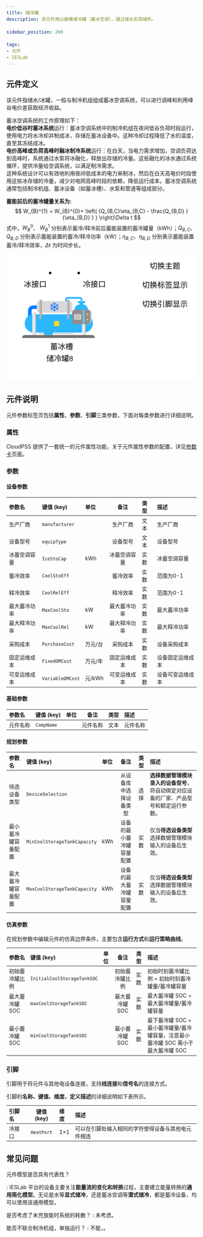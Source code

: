 ```yaml
---
title: 储冷罐
description: 该元件用以建模储冷罐（蓄冰空调），通过储水实现储热。

sidebar_position: 200

tags: 
- 元件
- IESLab
---
```


## 元件定义

该元件指储水/冰罐，一般与制冷机组组成蓄冰空调系统，可以进行调峰和利用峰谷电价差获取经济收益。

蓄冰空调系统的工作原理如下：  
**电价低谷时蓄冰系统**运行：蓄冰空调系统中的制冷机组在夜间低谷负荷时段运行，使用电力将水冷却并制成冰，存储在蓄冰设备中。这种冷却过程降低了水的温度，直至其冻结成冰。  
**电价高峰或负荷高峰时融冰制冷系统**运行：在白天，当电力需求增加，空调负荷达到高峰时，系统通过水泵将冰融化，释放出存储的冷量。这些融化的冰水通过系统循环，提供冷量给空调系统，以满足制冷需求。  
这种系统设计可以有效地利用夜间低成本的电力来制冰，然后在白天高电价时段使用这些冰存储的冷量，减少对电网高峰时段的依赖，降低运行成本。蓄冰空调系统通常包括制冷机组、蓄冰设备（如蓄冰槽）、水泵和管道等组成部分。


**蓄能前后的蓄冷罐量关系为:**
$$
W_{B}^{1} = W_{B}^{0}+ \left( {Q_{B,C}\eta_{B,C} - \frac{Q_{B,D} }{\eta_{B,D} } } \right)\Delta t
$$
式中，$W_{B}^{0}$、 $W_{B}^{1}$ 分别表示蓄冷/释冷前后蓄能装置的蓄冷罐量（kWh）；$Q_{B,C}$、$Q_{B,D}$ 分别表示蓄能装置的蓄冷/释冷功率（kW）；$\eta_{B,C}$、$\eta_{B,D}$ 分别表示蓄能装置蓄冷/释冷效率，$\Delta t$ 为时间步长。

![储冷罐](./coolstorage.svg )


## 元件说明

元件参数标签页包括**属性**、**参数**、**引脚**三类参数，下面对每类参数进行详细说明。

### 属性

CloudPSS 提供了一套统一的元件属性功能，关于元件属性参数的配置，详见[参数卡](docs/documents/software/10-xstudio/20-simstudio/40-workbench/20-function-zone/30-design-tab/30-param-panel/index.md)页面。

### 参数

#### 设备参数

| 参数名 | 键值 (key) | 单位 | 备注 | 类型 | 描述 |
| :--- | :--- | :--- | :--: | :--- | :--- |
| 生产厂商 | `manufacturer` |  | 生产厂商 | 文本 | 生产厂商 |
| 设备型号 | `equipType` |  | 设备型号 | 文本 | 设备型号 |
| 冰蓄空调容量 | `IceStoCap` | kWh | 冰蓄空调容量 | 实数 | 冰蓄空调容量 |
| 蓄冷效率 | `CoolStoEff` |  | 蓄冷效率 | 实数 | 范围为0-1 |
| 释冷效率 | `CoolRelEff` |  | 释冷效率 | 实数 | 范围为0-1 |
| 最大蓄冷功率 | `MaxCoolSto` | kW | 最大蓄冷功率 | 实数 | 最大蓄冷功率 |
| 最大释冷功率 | `MaxCoolRel` | kW | 最大释冷功率 | 实数 | 最大释冷功率 |
| 采购成本 | `PurchaseCost` | 万元/台 | 采购成本 | 实数 | 设备采购成本 |
| 固定运维成本 | `FixedOMCost` | 万元/年 | 固定运维成本 | 实数 | 设备固定运维成本 |
| 可变运维成本 | `VariableOMCost` | 元/kWh | 可变运维成本 | 实数 | 设备可变运维成本 |


#### 基础参数

| 参数名 | 键值 (key) | 单位 | 备注 | 类型 | 描述 |
| :--- | :--- | :--- | :--: | :--- | :--- |
| 元件名称 | `CompName` |  | 元件名称 | 文本 | 元件名称 |



#### 规划参数

| 参数名 | 键值 (key) | 单位 | 备注 | 类型 | 描述 |
| :--- | :--- | :--- | :--: | :--- | :--- |
| 待选设备类型 | `DeviceSelection` |  | 从设备库中选择设备类型 | 选择 | **选择数据管理模块录入的设备型号**，将自动绑定对应设备的厂家、产品型号和额定运行参数。 |
| 最小蓄冷罐容量配置 | `MinCoolStorageTankCapacity` | kWh | 设备的最小蓄冷罐容量配置 | 实数 | 仅当**待选设备类型**选择数据管理模块输入的设备后生效。|
| 最大蓄冷罐容量配置 | `MaxCoolStorageTankCapacity` | kWh | 设备的最大蓄冷罐容量配置 | 实数 | 仅当**待选设备类型**选择数据管理模块输入的设备后生效。|


#### 仿真参数

在规划参数中编辑元件的仿真边界条件，主要包含**运行方式**和**运行策略曲线**。

| 参数名 | 键值 (key)  | 单位 | 备注 | 类型 | 描述 |
| :--- | :--- | :--- | :--: | :--- | :--- |
| 初始蓄冷罐比例 | `InitialCoolStorageTankSOC` |  | 初始蓄冷罐比例 | 实数 | 初始时刻蓄冷罐比例 = 初始时刻蓄冷罐量/蓄冷罐容量 |
| 最大蓄冷罐 SOC | `maxCoolStorageTankSOC` |  | 最大蓄冷罐 SOC | 实数 | 最大蓄冷罐 SOC = 最大蓄冷罐量/蓄冷罐容量 |
| 最小蓄冷罐 SOC | `minCoolStorageTankSOC` |  | 最小蓄冷罐 SOC | 实数 | 最下蓄冷罐 SOC = 最小蓄冷罐量/蓄冷罐容量，注意最小蓄冷罐 SOC 需小于最大蓄冷罐 SOC |


<!--
#### 优化参数

在优化参数中编辑元件的优化参数。

| 参数名 | 键值 (key)  | 单位 | 备注 | 类型 | 描述 |
| :--- | :--- | :--- | :--: | :--- | :--- |
| 始末最大水位比例偏差 | `MaxLevelDifference` | % | 始末时刻的最大水位比例差 | 实数  | 始末水位比例偏差 =  ABS (计算周期初始时刻水位 - 计算周期结束时刻水位) /水位高度，比例范围为 0-100%。|
| 始末最大水温差 | `MaxTemperatureDifference` | ℃ | 始末时刻最大水温差 | 实数 |始末最大水温差= ABS（计算周期初始时刻水温 - 计算周期结束时刻水温） |
-->

### 引脚

引脚用于将元件与其他电设备连接，支持**线连接**和**信号名**的连接方式。

引脚的**名称、键值、维度、定义描述**的详细说明如下表所示。

| 引脚名 | 键值 (key)  | 维度 | 描述 |
| :--- | :--: | :--- | :--- |
| 冷接口 | `HeatPort` | 1×1 | 可以在引脚处输入相同的字符使得设备与其他电元件相连|



## 常见问题

元件模型是否具有代表性？

:   IESLab 平台的设备主要关注**能量流的变化和转换**过程，主要建立能量转换的**通用简化模型**。无论是水等**显式储冷**，还是蓄冰空调等**潜式储冷**，都是蓄冷设备，均可以使用该通用模型。

是否考虑了未充放能时系统的耗散？
:   未考虑。

能否不联合制冷机组，单独运行？
:   不能，。